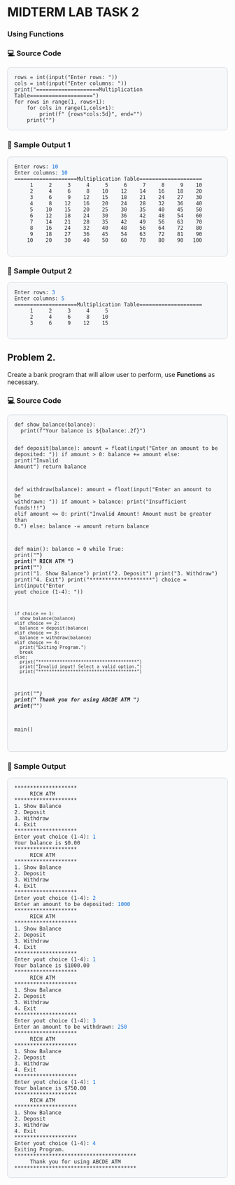 # MIDTERM LAB TASK 2
### Using Functions

### 💻 Source Code
<div style="background-color:#f6f8fa; color:#24292e; padding:15px; border-radius:8px; border:1px solid #d0d7de; overflow-x:auto;">
<pre style="margin:0;"><code>rows = int(input("Enter rows: "))  
cols = int(input("Enter columns: "))  
print("====================Multiplication Table====================")  
for rows in range(1, rows+1):  
    for cols in range(1,cols+1):  
        print(f" {rows*cols:5d}", end="")
    print("")
</code></pre>
  </div>

### 🧾 Sample Output 1
<div style="background-color:#f6f8fa; color:#24292e; padding:15px; border-radius:8px; border:1px solid #d0d7de; overflow-x:auto;">
<pre style="margin:0;"><code>Enter rows: <span style="color:#0969da;">10</span>
Enter columns: <span style="color:#0969da;">10</span>
====================Multiplication Table====================
     1     2     3     4     5     6     7     8     9    10
     2     4     6     8    10    12    14    16    18    20
     3     6     9    12    15    18    21    24    27    30
     4     8    12    16    20    24    28    32    36    40
     5    10    15    20    25    30    35    40    45    50
     6    12    18    24    30    36    42    48    54    60
     7    14    21    28    35    42    49    56    63    70
     8    16    24    32    40    48    56    64    72    80
     9    18    27    36    45    54    63    72    81    90
    10    20    30    40    50    60    70    80    90   100
  </code></pre>
  </div>

### 🧾 Sample Output 2
<div style="background-color:#f6f8fa; color:#24292e; padding:15px; border-radius:8px; border:1px solid #d0d7de; overflow-x:auto;">
<pre style="margin:0;"><code>Enter rows: <span style="color:#0969da;">3</span>
Enter columns: <span style="color:#0969da;">5</span>
====================Multiplication Table====================
     1     2     3     4     5
     2     4     6     8    10
     3     6     9    12    15
 </code></pre>
  </div>

## Problem 2.
Create a bank program that will allow user to perform, use **Functions** as necessary.

### 💻 Source Code
<div style="background-color:#f6f8fa; color:#24292e; padding:15px; border-radius:8px; border:1px solid #d0d7de; overflow-x:auto;">
<pre style="margin:0;"><code>def show_balance(balance):
  print(f"Your balance is ${balance:.2f}")

def deposit(balance):
  amount = float(input("Enter an amount to be deposited: "))
  if amount > 0:
    balance += amount
  else:
    print("Invalid Amount")
  return balance

def withdraw(balance):
  amount = float(input("Enter an amount to be withdrawn: "))
  if amount > balance:
    print("Insufficient funds!!!")
  elif amount <= 0:
    print("Invalid Amount! Amount must be greater than 0.")
  else:
    balance -= amount
  return balance

def main():
  balance = 0
  while True:
    print("********************")
    print("     RICH ATM       ")
    print("********************")
    print("1. Show Balance")
    print("2. Deposit")
    print("3. Withdraw")
    print("4. Exit")
    print("********************")
    choice = int(input("Enter yout choice (1-4): "))

    if choice == 1:
      show_balance(balance)
    elif choice == 2:
      balance = deposit(balance)
    elif choice == 3:
      balance = withdraw(balance)
    elif choice == 4:
      print("Exiting Program.")
      break
    else:
      print("*************************************") 
      print("Invalid input! Select a valid option.")
      print("*************************************") 
  print("***************************************")
  print("     Thank you for using ABCDE ATM     ")
  print("***************************************")

main()
 </code></pre>
  </div>

### 🧾 Sample Output
<div style="background-color:#f6f8fa; color:#24292e; padding:15px; border-radius:8px; border:1px solid #d0d7de; overflow-x:auto;">
<pre style="margin:0;"><code>********************
     RICH ATM       
********************
1. Show Balance
2. Deposit
3. Withdraw
4. Exit
********************
Enter yout choice (1-4): <span style="color:#0969da;">1</span>
Your balance is $0.00
********************
     RICH ATM       
********************
1. Show Balance
2. Deposit
3. Withdraw
4. Exit
********************
Enter yout choice (1-4): <span style="color:#0969da;">2</span>
Enter an amount to be deposited: <span style="color:#0969da;">1000</span>
********************
     RICH ATM       
********************
1. Show Balance
2. Deposit
3. Withdraw
4. Exit
********************
Enter yout choice (1-4): <span style="color:#0969da;">1</span>
Your balance is $1000.00
********************
     RICH ATM       
********************
1. Show Balance
2. Deposit
3. Withdraw
4. Exit
********************
Enter yout choice (1-4): <span style="color:#0969da;">3</span>
Enter an amount to be withdrawn: <span style="color:#0969da;">250</span>
********************
     RICH ATM       
********************
1. Show Balance
2. Deposit
3. Withdraw
4. Exit
********************
Enter yout choice (1-4): <span style="color:#0969da;">1</span>
Your balance is $750.00
********************
     RICH ATM       
********************
1. Show Balance
2. Deposit
3. Withdraw
4. Exit
********************
Enter yout choice (1-4): <span style="color:#0969da;">4</span>
Exiting Program.
***************************************
     Thank you for using ABCDE ATM     
***************************************
</code></pre>
</div>

